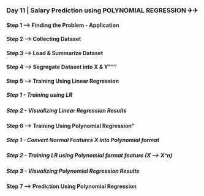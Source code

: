 ### Day 11 | Salary Prediction using POLYNOMIAL REGRESSION ✈✈

#### Step 1 --> Finding the Problem - Application
#### Step 2 --> Collecting Dataset
#### Step 3 --> Load & Summarize Dataset
#### Step 4 --> Segregate Dataset into X & Y"""
#### Step 5 --> Training Using Linear Regression
#####           Step 1 - Training using LR
#####           Step 2 - Visualizing Linear Regression Results
#### Step 6 --> Training Using Polynomial Regression"
#####           Step 1 - Convert Normal Features X into Polynomial format
#####           Step 2 - Training LR using Polynomial format feature (X --> X^n)
#####           Step 3 - Visualizing Polynomial Regression Results
#### Step 7 --> Prediction Using Polynomial Regression
